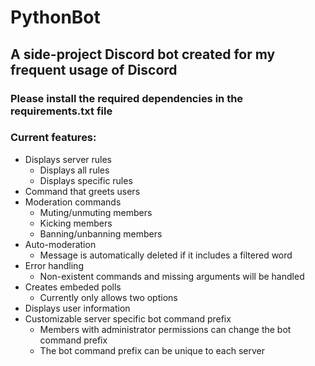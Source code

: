 # PythonBot

## A side-project Discord bot created for my frequent usage of Discord

### Please install the required dependencies in the requirements.txt file

### Current features:
- Displays server rules
  - Displays all rules
  - Displays specific rules
- Command that greets users
- Moderation commands
  - Muting/unmuting members
  - Kicking members
  - Banning/unbanning members
- Auto-moderation
  - Message is automatically deleted if it includes a filtered word
- Error handling
  - Non-existent commands and missing arguments will be handled
- Creates embeded polls
  - Currently only allows two options
- Displays user information
- Customizable server specific bot command prefix
  - Members with administrator permissions can change the bot command prefix
  - The bot command prefix can be unique to each server
